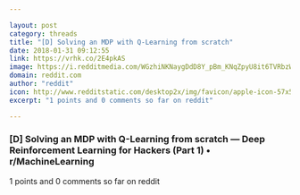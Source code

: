```yaml
---

layout: post
category: threads
title: "[D] Solving an MDP with Q-Learning from scratch"
date: 2018-01-31 09:12:55
link: https://vrhk.co/2E4pkAS
image: https://i.redditmedia.com/WGzhiNKNaygDdD8Y_pBm_KNqZpyU8it6TVRbzWiM-8g.jpg?w=320&s=6639f2b3bede51ac833ff42d4eade160
domain: reddit.com
author: "reddit"
icon: http://www.redditstatic.com/desktop2x/img/favicon/apple-icon-57x57.png
excerpt: "1 points and 0 comments so far on reddit"

---
```


### [D] Solving an MDP with Q-Learning from scratch — Deep Reinforcement Learning for Hackers (Part 1) • r/MachineLearning

1 points and 0 comments so far on reddit
